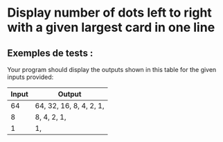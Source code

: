 # Display number of dots left to right with a given largest card in one line

## Exemples de tests :

Your program should display the outputs shown in this table for the given inputs provided:

| Input | Output                  |
| ----- | ----------------------- |
| 64    | 64, 32, 16, 8, 4, 2, 1, |
| 8     | 8, 4, 2, 1,             |
| 1     | 1,                      |
